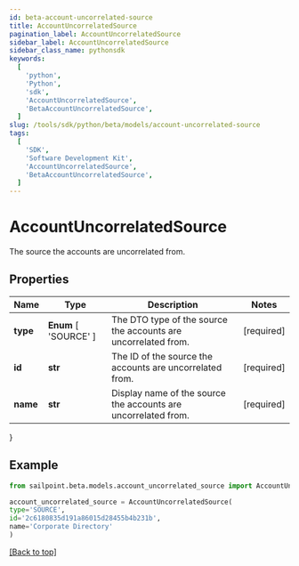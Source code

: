 ```yaml
---
id: beta-account-uncorrelated-source
title: AccountUncorrelatedSource
pagination_label: AccountUncorrelatedSource
sidebar_label: AccountUncorrelatedSource
sidebar_class_name: pythonsdk
keywords:
  [
    'python',
    'Python',
    'sdk',
    'AccountUncorrelatedSource',
    'BetaAccountUncorrelatedSource',
  ]
slug: /tools/sdk/python/beta/models/account-uncorrelated-source
tags:
  [
    'SDK',
    'Software Development Kit',
    'AccountUncorrelatedSource',
    'BetaAccountUncorrelatedSource',
  ]
---
```


# AccountUncorrelatedSource

The source the accounts are uncorrelated from.

## Properties

| Name | Type | Description | Notes |
| --- | --- | --- | --- |
| **type** | **Enum** [ 'SOURCE' ] | The DTO type of the source the accounts are uncorrelated from. | [required] |
| **id** | **str** | The ID of the source the accounts are uncorrelated from. | [required] |
| **name** | **str** | Display name of the source the accounts are uncorrelated from. | [required] |

}

## Example

```python
from sailpoint.beta.models.account_uncorrelated_source import AccountUncorrelatedSource

account_uncorrelated_source = AccountUncorrelatedSource(
type='SOURCE',
id='2c6180835d191a86015d28455b4b231b',
name='Corporate Directory'
)

```

[[Back to top]](#)
